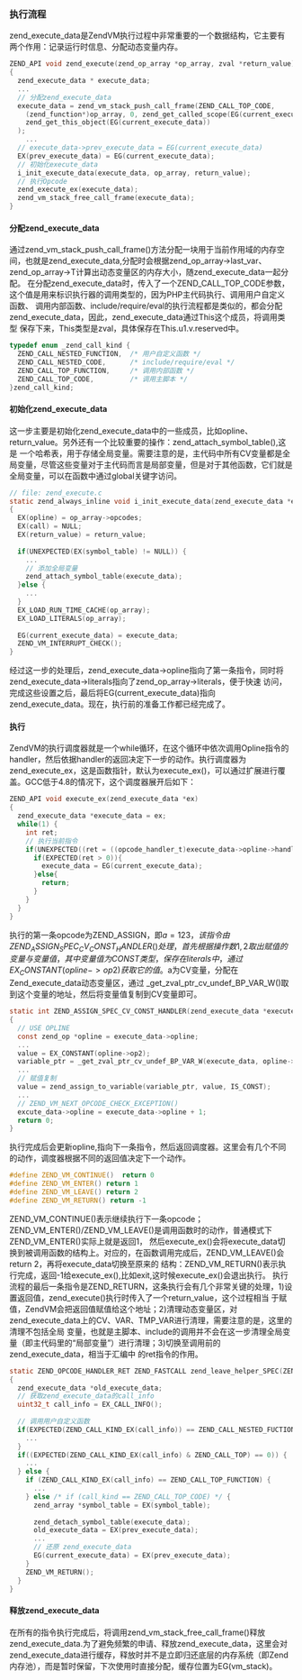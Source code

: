 ### 执行流程
zend_execute_data是ZendVM执行过程中非常重要的一个数据结构，它主要有两个作用：记录运行时信息、分配动态变量内存。
```c
ZEND_API void zend_execute(zend_op_array *op_array, zval *return_value)
{
  zend_execute_data * execute_data;
  ...
  // 分配zend_execute_data
  execute_data = zend_vm_stack_push_call_frame(ZEND_CALL_TOP_CODE,
    (zend_function*)op_array, 0, zend_get_called_scope(EG(current_execute_data)), 
    zend_get_this_object(EG(current_execute_data))
  );
    ...
  // execute_data->prev_execute_data = EG(current_execute_data)
  EX(prev_execute_data) = EG(current_execute_data);
  // 初始化execute_data
  i_init_execute_data(execute_data, op_array, return_value);
  // 执行Opcode
  zend_execute_ex(execute_data);
  zend_vm_stack_free_call_frame(execute_data);
}
```

#### 分配zend_execute_data
  通过zend_vm_stack_push_call_frame()方法分配一块用于当前作用域的内存空间，也就是zend_execute_data,分配时会根据zend_op_array->last_var、           zend_op_array->T计算出动态变量区的内存大小，随zend_execute_data一起分配。
  在分配zend_execute_data时，传入了一个ZEND_CALL_TOP_CODE参数，这个值是用来标识执行器的调用类型的，因为PHP主代码执行、调用用户自定义函数、
  调用内部函数、include/require/eval的执行流程都是类似的，都会分配zend_execute_data，因此，zend_execute_data通过This这个成员，将调用类型
  保存下来，This类型是zval，具体保存在This.u1.v.reserved中。
```c
typedef enum _zend_call_kind {
  ZEND_CALL_NESTED_FUNCTION,  /* 用户自定义函数 */
  ZEND_CALL_NESTED_CODE,      /* include/require/eval */
  ZEND_CALL_TOP_FUNCTION,     /* 调用内部函数 */
  ZEND_CALL_TOP_CODE,         /* 调用主脚本 */
}zend_call_kind;
```
#### 初始化zend_execute_data
这一步主要是初始化zend_execute_data中的一些成员，比如opline、return_value。另外还有一个比较重要的操作：zend_attach_symbol_table(),这是
一个哈希表，用于存储全局变量。需要注意的是，主代码中所有CV变量都是全局变量，尽管这些变量对于主代码而言是局部变量，但是对于其他函数，它们就是
全局变量，可以在函数中通过global关键字访问。
```c
// file: zend_execute.c
static zend_always_inline void i_init_execute_data(zend_execute_data *execute_data, zend_op_array *op_array, zval *return_value)
{
  EX(opline) = op_array->opcodes;
  EX(call) = NULL;
  EX(return_value) = return_value;
  
  if(UNEXPECTED(EX(symbol_table) != NULL)) {
    ...
    // 添加全局变量
    zend_attach_symbol_table(execute_data);
  }else {
    ...
  }
  EX_LOAD_RUN_TIME_CACHE(op_array);
  EX_LOAD_LITERALS(op_array);
  
  EG(current_execute_data) = execute_data;
  ZEND_VM_INTERRUPT_CHECK();
}
```
经过这一步的处理后，zend_execute_data->opline指向了第一条指令，同时将zend_execute_data->literals指向了zend_op_array->literals，便于快速
访问，完成这些设置之后，最后将EG(current_execute_data)指向zend_execute_data。现在，执行前的准备工作都已经完成了。
#### 执行
ZendVM的执行调度器就是一个while循环，在这个循环中依次调用Opline指令的handler，然后依据handler的返回决定下一步的动作。执行调度器为
zend_execute_ex，这是函数指针，默认为execute_ex()，可以通过扩展进行覆盖。GCC低于4.8的情况下，这个调度器展开后如下：
```c
ZEND_API void execute_ex(zend_execute_data *ex)
{
  zend_execute_data *execute_data = ex;
  while(1) {
    int ret;
    // 执行当前指令
    if(UNEXPECTED((ret = ((opcode_handler_t)execute_data->opline->handler)(execute_data)) != 0)) {
      if(EXPECTED(ret > 0)){
        execute_data = EG(current_execute_data);
      }else{
        return;
      }
    }
  }
}
```
执行的第一条opcode为ZEND_ASSIGN，即$a = 123，该指令由ZEND_ASSIGN_SPEC_CV_CONST_HANDLER()处理，首先根据操作数1,2取出赋值的变量与变量值，其中
变量值为CONST类型，保存在literals中，通过EX_CONSTANT(opline->op2)获取它的值。$a为CV变量，分配在Zend_execute_data动态变量区，通过
_get_zval_ptr_cv_undef_BP_VAR_W()取到这个变量的地址，然后将变量值复制到CV变量即可。

```c
static int ZEND_ASSIGN_SPEC_CV_CONST_HANDLER(zend_execute_data *execute_data)
{
  // USE OPLINE
  const zend_op *opline = execute_data->opline;
  ...
  value = EX_CONSTANT(opline->op2);
  variable_ptr = _get_zval_ptr_cv_undef_BP_VAR_W(execute_data, opline->op1.var);
  ...
  // 赋值复制
  value = zend_assign_to_variable(variable_ptr, value, IS_CONST);
  ...
  // ZEND_VM_NEXT_OPCODE_CHECK_EXCEPTION()
  excute_data->opline = execute_data->opline + 1;
  return 0;
}

```
  执行完成后会更新opline,指向下一条指令，然后返回调度器。这里会有几个不同的动作，调度器根据不同的返回值决定下一个动作。
  ```c
  #define ZEND_VM_CONTINUE()  return 0
  #define ZEND_VM_ENTER() return 1
  #define ZEND_VM_LEAVE() return 2
  #define ZEND_VM_RETURN() return -1
  ```
  
  ZEND_VM_CONTINUE()表示继续执行下一条opcode；ZEND_VM_ENTER()/ZEND_VM_LEAVE()是调用函数时的动作，普通模式下ZEND_VM_ENTER()实际上就是返回1，
  然后execute_ex()会将execute_data切换到被调用函数的结构上。对应的，在函数调用完成后，ZEND_VM_LEAVE()会return 2，再将execute_data切换至原来的
  结构：ZEND_VM_RETURN()表示执行完成，返回-1给execute_ex(),比如exit,这时候execute_ex()会退出执行。
    执行流程的最后一条指令是ZEND_RETURN，这条执行会有几个非常关键的处理，1)设置返回值，zend_execute()执行时传入了一个return_value，这个过程相当
  于赋值，ZendVM会把返回值赋值给这个地址；2)清理动态变量区，对zend_execute_data上的CV、VAR、TMP_VAR进行清理，需要注意的是，这里的清理不包括全局
  变量，也就是主脚本、include的调用并不会在这一步清理全局变量（即主代码里的“局部变量”）进行清理；3)切换至调用前的zend_execute_data，相当于汇编中
  的ret指令的作用。
  ```c
  static ZEND_OPCODE_HANDLER_RET ZEND_FASTCALL zend_leave_helper_SPEC(ZEND_OPCODE_HANDLER_ARGS)
  {
    zend_execute_data *old_execute_data;
    // 获取zend_execute_data的call_info
    uint32_t call_info = EX_CALL_INFO();
    
    // 调用用户自定义函数
    if(EXPECTED(ZEND_CALL_KIND_EX(call_info)) == ZEND_CALL_NESTED_FUCTION)) {
      ...
    }
    if((EXPECTED(ZEND_CALL_KIND_EX(call_info) & ZEND_CALL_TOP) == 0)) {
      ...
    } else {
      if (ZEND_CALL_KIND_EX(call_info) == ZEND_CALL_TOP_FUNCTION) {
        ...
      } else /* if (call_kind == ZEND_CALL_TOP_CODE) */ {
        zend_array *symbol_table = EX(symbol_table);
        
        zend_detach_symbol_table(execute_data);
        old_execute_data = EX(prev_execute_data);
        ...
        // 还原 zend_execute_data
        EG(current_execute_data) = EX(prev_execute_data);
      }
      ZEND_VM_RETURN();
    }
  }
  ```
#### 释放zend_execute_data
  在所有的指令执行完成后，将调用zend_vm_stack_free_call_frame()释放zend_execute_data.为了避免频繁的申请、释放zend_execute_data，这里会对
  zend_execute_data进行缓存，释放时并不是立即归还底层的内存系统（即Zend内存池），而是暂时保留，下次使用时直接分配，缓存位置为EG(vm_stack)。
